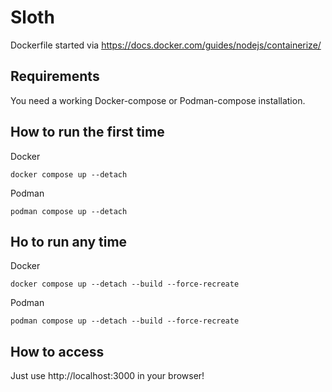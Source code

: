 # Sloth

Dockerfile started via https://docs.docker.com/guides/nodejs/containerize/

## Requirements
You need a working Docker-compose or Podman-compose installation.

## How to run the first time
Docker
```
docker compose up --detach
```
Podman
```
podman compose up --detach
```

## Ho to run any time
Docker
```
docker compose up --detach --build --force-recreate
```
Podman
```
podman compose up --detach --build --force-recreate
```

## How to access
Just use http://localhost:3000 in your browser!
